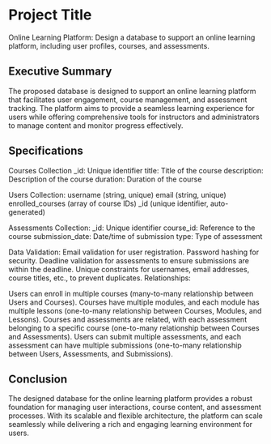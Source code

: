 
# Project Title
Online Learning Platform: Design a database to support an online learning platform, including user profiles, courses, and assessments.


## Executive Summary
The proposed database is designed to support an online learning platform that facilitates user engagement, course management, and assessment tracking. The platform aims to provide a seamless learning experience for users while offering comprehensive tools for instructors and administrators to manage content and monitor progress effectively.


## Specifications
 
Courses Collection
_id: Unique identifier 
title: Title of the course
description: Description of the course
duration: Duration of the course

Users Collection:
username (string, unique)
email (string, unique)
enrolled_courses (array of course IDs)
_id (unique identifier, auto-generated)

Assessments Collection:
_id: Unique identifier 
course_id: Reference to the course
submission_date: Date/time of submission 
type: Type of assessment 

Data Validation:
Email validation for user registration.
Password hashing for security.
Deadline validation for assessments to ensure submissions are within the deadline.
Unique constraints for usernames, email addresses, course titles, etc., to prevent duplicates.
Relationships:

Users can enroll in multiple courses (many-to-many relationship between Users and Courses).
Courses have multiple modules, and each module has multiple lessons (one-to-many relationship between Courses, Modules, and Lessons).
Courses and assessments are related, with each assessment belonging to a specific course (one-to-many relationship between Courses and Assessments).
Users can submit multiple assessments, and each assessment can have multiple submissions (one-to-many relationship between Users, Assessments, and Submissions).


## Conclusion
The designed database for the online learning platform provides a robust foundation for managing user interactions, course content, and assessment processes. With its scalable and flexible architecture, the platform can scale seamlessly while delivering a rich and engaging learning environment for users.




